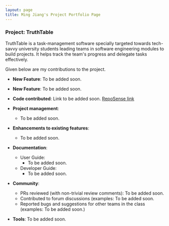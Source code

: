 ```yaml
---
layout: page
title: Ming Jiang's Project Portfolio Page
---
```


### Project: TruthTable

TruthTable is a task-management software specially targeted towards tech-savvy university students leading
teams in software engineering modules to build projects. It helps track the team's progress and delegate tasks
effectively.

Given below are my contributions to the project.

* **New Feature**: To be added soon.

* **New Feature**: To be added soon.

* **Code contributed**: Link to be added soon. [RepoSense link]()

* **Project management**:
    * To be added soon.

* **Enhancements to existing features**:
    * To be added soon.

* **Documentation**:
    * User Guide:
        * To be added soon.
    * Developer Guide:
        * To be added soon.

* **Community**:
    * PRs reviewed (with non-trivial review comments): To be added soon.
    * Contributed to forum discussions (examples: To be added soon.
    * Reported bugs and suggestions for other teams in the class (examples: To be added soon.)

* **Tools**:
  To be added soon.
